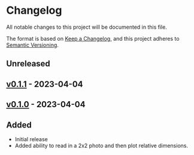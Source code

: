 # Changelog

All notable changes to this project will be documented in this file.

The format is based on [Keep a Changelog](https://keepachangelog.com/en/1.0.0/),
and this project adheres to [Semantic Versioning](https://semver.org/spec/v2.0.0.html).

## Unreleased

## [v0.1.1](https://github.com/ro-mish/GridSculpt/releases/tag/v0.1.1) - 2023-04-04

## [v0.1.0](https://github.com/ro-mish/GridSculpt/releases/tag/v0.1.0) - 2023-04-04

## Added

- Initial release
- Added ability to read in a 2x2 photo and then plot relative dimensions.

